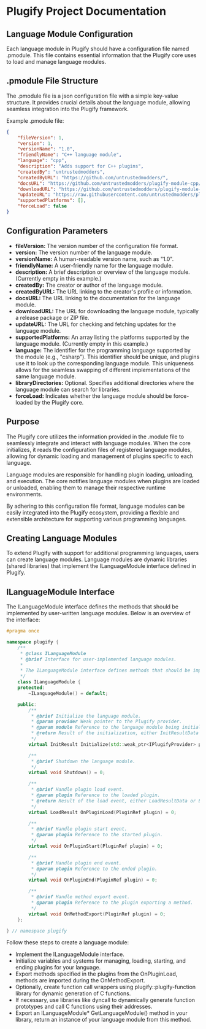 # Plugify Project Documentation

## Language Module Configuration
Each language module in Plugify should have a configuration file named .pmodule. 
This file contains essential information that the Plugify core uses to load and manage language modules. 

## .pmodule File Structure
The .pmodule file is a json configuration file with a simple key-value structure. It provides crucial details about the language module, allowing seamless integration into the Plugify framework.

Example .pmodule file:
```json
{
    "fileVersion": 1,
    "version": 1,
    "versionName": "1.0",
    "friendlyName": "C++ language module",
    "language": "cpp",
    "description": "Adds support for C++ plugins",
    "createdBy": "untrustedmodders",
    "createdByURL": "https://github.com/untrustedmodders/",
    "docsURL": "https://github.com/untrustedmodders/plugify-module-cpp/README.md",
    "downloadURL": "https://github.com/untrustedmodders/plugify-module-cpp/releases/download/v1.0/plugify-module-cpp.zip",
    "updateURL": "https://raw.githubusercontent.com/untrustedmodders/plugify-module-cpp/main/plugify-module-cpp.json",
    "supportedPlatforms": [],
    "forceLoad": false
}
```

## Configuration Parameters
- **fileVersion:** The version number of the configuration file format.
- **version:** The version number of the language module.
- **versionName:** A human-readable version name, such as "1.0".
- **friendlyName:** A user-friendly name for the language module.
- **description:** A brief description or overview of the language module. (Currently empty in this example.)
- **createdBy:** The creator or author of the language module.
- **createdByURL:** The URL linking to the creator's profile or information.
- **docsURL:** The URL linking to the documentation for the language module.
- **downloadURL:** The URL for downloading the language module, typically a release package or ZIP file.
- **updateURL:** The URL for checking and fetching updates for the language module.
- **supportedPlatforms:** An array listing the platforms supported by the language module. (Currently empty in this example.)
- **language:** The identifier for the programming language supported by the module (e.g., "csharp"). This identifier should be unique, and plugins use it to look up the corresponding language module. This uniqueness allows for the seamless swapping of different implementations of the same language module.
- **libraryDirectories:** Optional. Specifies additional directories where the language module can search for libraries.
- **forceLoad:**  Indicates whether the language module should be force-loaded by the Plugify core.

## Purpose 

The Plugify core utilizes the information provided in the .module file to seamlessly integrate and interact with language modules. When the core initializes, it reads the configuration files of registered language modules, allowing for dynamic loading and management of plugins specific to each language.

Language modules are responsible for handling plugin loading, unloading, and execution. The core notifies language modules when plugins are loaded or unloaded, enabling them to manage their respective runtime environments.

By adhering to this configuration file format, language modules can be easily integrated into the Plugify ecosystem, providing a flexible and extensible architecture for supporting various programming languages.

## Creating Language Modules

To extend Plugify with support for additional programming languages, users can create language modules. Language modules are dynamic libraries (shared libraries) that implement the ILanguageModule interface defined in Plugify.

## ILanguageModule Interface

The ILanguageModule interface defines the methods that should be implemented by user-written language modules. Below is an overview of the interface:

```c++
#pragma once

namespace plugify {
    /**
     * @class ILanguageModule
     * @brief Interface for user-implemented language modules.
     *
     * The ILanguageModule interface defines methods that should be implemented by user-written language modules.
     */
    class ILanguageModule {
    protected:
        ~ILanguageModule() = default;

    public:
        /**
         * @brief Initialize the language module.
         * @param provider Weak pointer to the Plugify provider.
         * @param module Reference to the language module being initialized.
         * @return Result of the initialization, either InitResultData or ErrorData.
         */
        virtual InitResult Initialize(std::weak_ptr<IPlugifyProvider> provider, ModuleRef module) = 0;

        /**
         * @brief Shutdown the language module.
         */
        virtual void Shutdown() = 0;

        /**
         * @brief Handle plugin load event.
         * @param plugin Reference to the loaded plugin.
         * @return Result of the load event, either LoadResultData or ErrorData.
         */
        virtual LoadResult OnPluginLoad(PluginRef plugin) = 0;

        /**
         * @brief Handle plugin start event.
         * @param plugin Reference to the started plugin.
         */
        virtual void OnPluginStart(PluginRef plugin) = 0;

        /**
         * @brief Handle plugin end event.
         * @param plugin Reference to the ended plugin.
         */
        virtual void OnPluginEnd(PluginRef plugin) = 0;

        /**
         * @brief Handle method export event.
         * @param plugin Reference to the plugin exporting a method.
         */
        virtual void OnMethodExport(PluginRef plugin) = 0;
    };

} // namespace plugify
```

Follow these steps to create a language module:
- Implement the ILanguageModule interface.
- Initialize variables and systems for managing, loading, starting, and ending plugins for your language.
- Export methods specified in the plugins from the OnPluginLoad, methods are imported during the OnMethodExport.
- Optionally, create function call wrappers using plugify::plugify-function library for dynamic generation of C functions.
- If necessary, use libraries like dyncall to dynamically generate function prototypes and call C functions using their addresses.
- Export an ILanguageModule* GetLanguageModule() method in your library, return an instance of your language module from this method.
